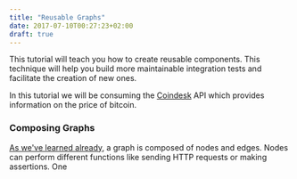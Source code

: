 ```yaml
---
title: "Reusable Graphs"
date: 2017-07-10T00:27:23+02:00
draft: true
---
```


This tutorial will teach you how to create reusable components. This technique will help you build more maintainable integration tests and facilitate the creation of new ones.

In this tutorial we will be consuming the [Coindesk](http://www.coindesk.com/api/) API which provides information on the price of bitcoin.

### Composing Graphs

[As we've learned already](/docs/tutorials/getting-started), a graph is composed of nodes and edges. Nodes can perform different functions like sending HTTP requests or making assertions. One
